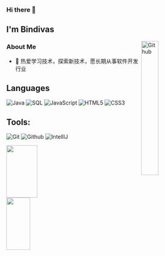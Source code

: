 ### Hi there 👋<h2> I'm Bindivas</h2>

<img width="30%" align="right" alt="Github" src="https://user-images.githubusercontent.com/48678280/88862734-4903af80-d201-11ea-968b-9c939d88a37c.gif" />

<h3> About Me </h3>

- 🤔 热爱学习技术，探索新技术，愿长期从事软件开发行业

## Languages
![Java](https://img.shields.io/badge/-Java-000000?style=flat&logo=java)
![SQL](https://img.shields.io/badge/-SQL-000000?style=flat&logo=mysql)
![JavaScript](https://img.shields.io/badge/-JavaScript-000000?style=flat&logo=javascript)
![HTML5](https://img.shields.io/badge/-HTML5-000000?style=flat&logo=html5)
![CSS3](https://img.shields.io/badge/-CSS-000000?style=flat&logo=css3)

## Tools:
![Git](https://img.shields.io/badge/-Git-000000?style=flat&logo=git)
![Github](https://img.shields.io/badge/-Github-000000?style=flat&logo=github)
![IntellIJ](https://img.shields.io/badge/-IntellIJ%20IDEA-000000?style=flat&logo=intellij%20idea)


<img align=""  width="40%" height="137px" src="https://github-readme-stats.vercel.app/api?username=coolwzb&hide_title=true&hide_border=true&show_icons=true&include_all_commits=true&line_height=21&bg_color=0,EC6C6C,FFD479,FFFC79,73FA79&theme=graywhite&locale=cn" /><img align=""  width="35%" height="137px" src="https://github-readme-stats.vercel.app/api/top-langs/?username=coolwzb&hide_title=true&hide_border=true&layout=compact&bg_color=0,73FA79,73FDFF,D783FF&theme=graywhite&locale=cn" />
